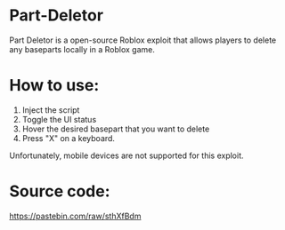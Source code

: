# Part-Deletor
Part Deletor is a open-source Roblox exploit that allows players to delete any baseparts locally in a Roblox game.

# How to use:
1) Inject the script
2) Toggle the UI status
3) Hover the desired basepart that you want to delete
4) Press "X" on a keyboard.

Unfortunately, mobile devices are not supported for this exploit.

# Source code:
https://pastebin.com/raw/sthXfBdm
